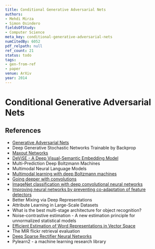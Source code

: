```yaml
---
title: Conditional Generative Adversarial Nets
authors:
- Mehdi Mirza
- Simon Osindero
fieldsOfStudy:
- Computer Science
meta_key: conditional-generative-adversarial-nets
numCitedBy: 6052
pdf_relpath: null
ref_count: 21
status: todo
tags:
- gen-from-ref
- paper
venue: ArXiv
year: 2014
---
```


# Conditional Generative Adversarial Nets

## References

- [Generative Adversarial Nets](./generative-adversarial-nets.md)
- Deep Generative Stochastic Networks Trainable by Backprop
- [Maxout Networks](./maxout-networks.md)
- [DeViSE - A Deep Visual-Semantic Embedding Model](./devise-a-deep-visual-semantic-embedding-model.md)
- Multi-Prediction Deep Boltzmann Machines
- Multimodal Neural Language Models
- [Multimodal learning with deep Boltzmann machines](./multimodal-learning-with-deep-boltzmann-machines.md)
- [Going deeper with convolutions](./going-deeper-with-convolutions.md)
- [ImageNet classification with deep convolutional neural networks](./imagenet-classification-with-deep-convolutional-neural-networks.md)
- [Improving neural networks by preventing co-adaptation of feature detectors](./improving-neural-networks-by-preventing-co-adaptation-of-feature-detectors.md)
- Better Mixing via Deep Representations
- Attribute Learning in Large-Scale Datasets
- What is the best multi-stage architecture for object recognition?
- Noise-contrastive estimation - A new estimation principle for unnormalized statistical models
- [Efficient Estimation of Word Representations in Vector Space](./efficient-estimation-of-word-representations-in-vector-space.md)
- The MIR flickr retrieval evaluation
- [Deep Sparse Rectifier Neural Networks](./deep-sparse-rectifier-neural-networks.md)
- Pylearn2 - a machine learning research library

